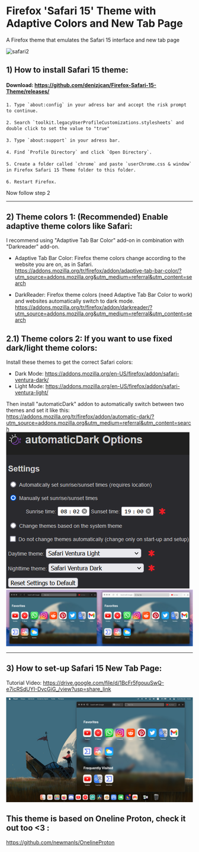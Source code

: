 #  Firefox 'Safari 15' Theme with Adaptive Colors and New Tab Page

A Firefox theme that emulates the Safari 15 interface and new tab page

![safari2](https://user-images.githubusercontent.com/22716602/211817868-0efe9349-5973-46bb-930b-613920b8338b.png)

## 1) How to install Safari 15 theme:

#### Download: https://github.com/denizjcan/Firefox-Safari-15-Theme/releases/

	1. Type `about:config` in your adress bar and accept the risk prompt to continue.
	 	
	2. Search `toolkit.legacyUserProfileCustomizations.stylesheets` and double click to set the value to "true"
	
	3. Type `about:support` in your adress bar.
	
	4. Find `Profile Directory` and click `Open Directory`.
	
	5. Create a folder called `chrome` and paste `userChrome.css & window` in Firefox Safari 15 Theme folder to this folder.
	
	6. Restart Firefox.
	
Now follow step 2
___

## 2) Theme colors 1: (Recommended) Enable adaptive theme colors like Safari:
I recommend using "Adaptive Tab Bar Color" add-on in combination with "Darkreader" add-on.

- Adaptive Tab Bar Color: Firefox theme colors change according to the website you are on, as in Safari.  
https://addons.mozilla.org/tr/firefox/addon/adaptive-tab-bar-color/?utm_source=addons.mozilla.org&utm_medium=referral&utm_content=search

- DarkReader: Firefox theme colors (need Adaptive Tab Bar Color to work) and websites automatically switch to dark mode.
https://addons.mozilla.org/tr/firefox/addon/darkreader/?utm_source=addons.mozilla.org&utm_medium=referral&utm_content=search


## 2.1) Theme colors 2: If you want to use fixed dark/light theme colors:
Install these themes to get the correct Safari colors:

- Dark Mode: https://addons.mozilla.org/en-US/firefox/addon/safari-ventura-dark/
- Light Mode: https://addons.mozilla.org/en-US/firefox/addon/safari-ventura-light/

Then install "automaticDark" addon to automatically switch between two themes and set it like this:
 https://addons.mozilla.org/tr/firefox/addon/automatic-dark/?utm_source=addons.mozilla.org&utm_medium=referral&utm_content=search
  <img src="https://github.com/denizjcan/Firefox-Safari-15-Theme/blob/main/Resources/autodark.png?raw=true">
</picture>
  <img src="https://github.com/denizjcan/Firefox-Safari-15-Theme/blob/main/Resources/dark%20and%20light%20mini.png?raw=true">
</picture>

---

## 3) How to set-up Safari 15 New Tab Page:

Tutorial Video:
https://drive.google.com/file/d/1BcFr5fgouuSwQ-e7icRSdUYI-DvcGiG_/view?usp=share_link

<picture>
  <img src="https://github.com/denizjcan/Firefox-Safari-15-Theme/blob/main/Resources/theme.png?raw=true">
</picture>
	


## This theme is based on Oneline Proton, check it out too <3 :
https://github.com/newmanls/OnelineProton
